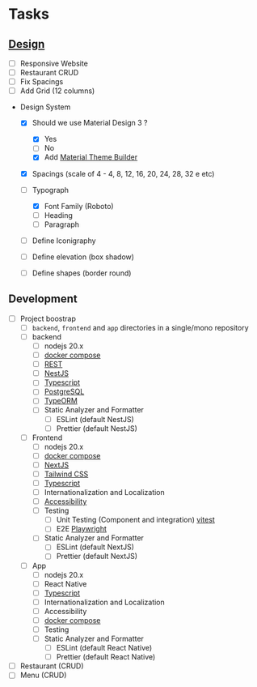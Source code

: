 # Tasks

## [Design](https://www.figma.com/file/DEv8lkKsKif0hOmOt05KRt/mefood?type=design&node-id=0%3A1&mode=design&t=TwkMhzCoyQUUPDkl-1)
  - [ ] Responsive Website
  - [ ] Restaurant CRUD
  - [ ] Fix Spacings
  - [ ] Add Grid (12 columns)
  - Design System
    - [X] Should we use Material Design 3 ?
      - [x] Yes
      - [ ] No
      - [x] Add [Material Theme Builder](https://www.figma.com/community/plugin/1034969338659738588/material-theme-builder)
    - [x] Spacings (scale of 4 - 4, 8, 12, 16, 20, 24, 28, 32 e etc)
    - [ ] Typograph
      - [x] Font Family (Roboto)
      - [ ] Heading
      - [ ] Paragraph
    - [ ] Define Iconigraphy
    - [ ] Define elevation (box shadow)
    - [ ] Define shapes (border round)
  

## Development
- [ ] Project boostrap
    - [ ] `backend`, `frontend` and `app` directories in a single/mono repository
    - [ ] backend
      - [ ] nodejs 20.x
      - [ ] [docker compose](https://docs.docker.com/compose/)
      - [ ] [REST](https://ics.uci.edu/~fielding/pubs/dissertation/rest_arch_style.htm)
      - [ ] [NestJS](https://docs.nestjs.com/)
      - [ ] [Typescript](https://www.typescriptlang.org/)
      - [ ] [PostgreSQL](https://www.postgresql.org/)
      - [ ] [TypeORM](https://typeorm.io/)
      - [ ] Static Analyzer and Formatter
        - [ ] ESLint (default NestJS)
        - [ ] Prettier (default NestJS)
    - [ ] Frontend
      - [ ] nodejs 20.x
      - [ ] [docker compose](https://docs.docker.com/compose/)
      - [ ] [NextJS](https://nextjs.org/)
      - [ ] [Tailwind CSS](https://tailwindcss.com/)
      - [ ] [Typescript](https://www.typescriptlang.org/)
      - [ ] Internationalization and Localization
      - [ ] [Accessibility](https://www.w3.org/WAI/fundamentals/accessibility-intro/)
      - [ ] Testing
        - [ ] Unit Testing (Component and integration) [vitest](https://nextjs.org/docs/pages/building-your-application/testing/vitest)
        - [ ] E2E [Playwright](https://nextjs.org/docs/pages/building-your-application/testing/playwright)
      - [ ] Static Analyzer and Formatter
        - [ ] ESLint (default NextJS)
        - [ ] Prettier (default NextJS)
    - [ ] App
      - [ ] nodejs 20.x
      - [ ] React Native
      - [ ] [Typescript](https://www.typescriptlang.org/)
      - [ ] Internationalization and Localization
      - [ ] Accessibility
      - [ ] [docker compose](https://docs.docker.com/compose/)
      - [ ] Testing
      - [ ] Static Analyzer and Formatter
        - [ ] ESLint (default React Native)
        - [ ] Prettier (default React Native)
- [ ] Restaurant (CRUD)
- [ ] Menu (CRUD)
